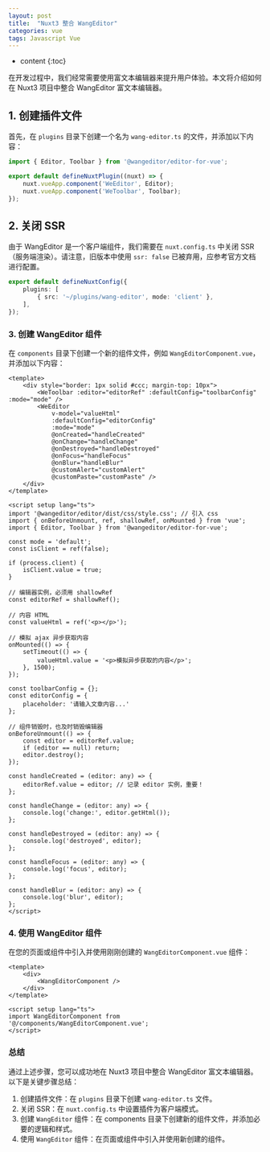 ```yaml
---
layout: post
title:  "Nuxt3 整合 WangEditor"
categories: vue
tags: Javascript Vue
---
```


* content
{:toc}

在开发过程中，我们经常需要使用富文本编辑器来提升用户体验。本文将介绍如何在 Nuxt3 项目中整合 WangEditor 富文本编辑器。







## 1. 创建插件文件

首先，在 `plugins` 目录下创建一个名为 `wang-editor.ts` 的文件，并添加以下内容：

```typescript
import { Editor, Toolbar } from '@wangeditor/editor-for-vue';

export default defineNuxtPlugin((nuxt) => {
    nuxt.vueApp.component('WeEditor', Editor);
    nuxt.vueApp.component('WeToolbar', Toolbar);
});
```

## 2. 关闭 SSR

由于 WangEditor 是一个客户端组件，我们需要在 `nuxt.config.ts` 中关闭 SSR（服务端渲染）。请注意，旧版本中使用 `ssr: false` 已被弃用，应参考官方文档进行配置。                

```typescript
export default defineNuxtConfig({
    plugins: [
        { src: '~/plugins/wang-editor', mode: 'client' },
    ],
});
```

### 3. 创建 WangEditor 组件

在 `components` 目录下创建一个新的组件文件，例如 `WangEditorComponent.vue`，并添加以下内容：            

```vue
<template>
    <div style="border: 1px solid #ccc; margin-top: 10px">
        <WeToolbar :editor="editorRef" :defaultConfig="toolbarConfig" :mode="mode" />
        <WeEditor 
            v-model="valueHtml"
            :defaultConfig="editorConfig" 
            :mode="mode"
            @onCreated="handleCreated"
            @onChange="handleChange"
            @onDestroyed="handleDestroyed"
            @onFocus="handleFocus"
            @onBlur="handleBlur"
            @customAlert="customAlert"
            @customPaste="customPaste" />
    </div>
</template>

<script setup lang="ts">
import '@wangeditor/editor/dist/css/style.css'; // 引入 css
import { onBeforeUnmount, ref, shallowRef, onMounted } from 'vue';
import { Editor, Toolbar } from '@wangeditor/editor-for-vue';

const mode = 'default';
const isClient = ref(false);

if (process.client) {
    isClient.value = true;
}

// 编辑器实例，必须用 shallowRef
const editorRef = shallowRef();

// 内容 HTML
const valueHtml = ref('<p></p>');

// 模拟 ajax 异步获取内容
onMounted(() => {
    setTimeout(() => {
        valueHtml.value = '<p>模拟异步获取的内容</p>';
    }, 1500);
});

const toolbarConfig = {};
const editorConfig = {
    placeholder: '请输入文章内容...'
};

// 组件销毁时，也及时销毁编辑器
onBeforeUnmount(() => {
    const editor = editorRef.value;
    if (editor == null) return;
    editor.destroy();
});

const handleCreated = (editor: any) => {
    editorRef.value = editor; // 记录 editor 实例，重要！
};

const handleChange = (editor: any) => {
    console.log('change:', editor.getHtml());
};

const handleDestroyed = (editor: any) => {
    console.log('destroyed', editor);
};

const handleFocus = (editor: any) => {
    console.log('focus', editor);
};

const handleBlur = (editor: any) => {
    console.log('blur', editor);
};
</script>
```

### 4. 使用 WangEditor 组件

在您的页面或组件中引入并使用刚刚创建的 `WangEditorComponent.vue` 组件：         

```vue
<template>
    <div>
        <WangEditorComponent />
    </div>
</template>

<script setup lang="ts">
import WangEditorComponent from '@/components/WangEditorComponent.vue';
</script>
```

### 总结

通过上述步骤，您可以成功地在 Nuxt3 项目中整合 WangEditor 富文本编辑器。以下是关键步骤总结：

1. 创建插件文件：在 `plugins` 目录下创建 `wang-editor.ts` 文件。            
2. 关闭 SSR：在 `nuxt.config.ts` 中设置插件为客户端模式。           
3. 创建 `WangEditor` 组件：在 components 目录下创建新的组件文件，并添加必要的逻辑和样式。           
4. 使用 `WangEditor` 组件：在页面或组件中引入并使用新创建的组件。           
